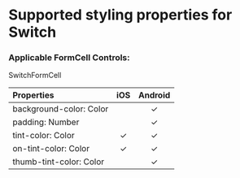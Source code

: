 # Supported styling properties for Switch

### Applicable FormCell Controls: 
SwitchFormCell

| Properties | iOS | Android |
|:---|:---:|:---:|
| background-color: Color |  | &check; |
| padding: Number |  | &check; |
| tint-color: Color | &check; | &check; |
| on-tint-color: Color | &check; | &check; |
| thumb-tint-color: Color |  | &check; |
